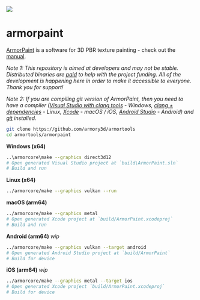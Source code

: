 ![](https://armorpaint.org/img/git.jpg)

armorpaint
==============

[ArmorPaint](https://armorpaint.org) is a software for 3D PBR texture painting - check out the [manual](https://armorpaint.org/manual).

*Note 1: This repository is aimed at developers and may not be stable. Distributed binaries are [paid](https://armorpaint.org/download) to help with the project funding. All of the development is happening here in order to make it accessible to everyone. Thank you for support!*

*Note 2: If you are compiling git version of ArmorPaint, then you need to have a compiler ([Visual Studio with clang tools](https://visualstudio.microsoft.com/downloads/) - Windows, [clang + dependencies](https://github.com/armory3d/armortools/wiki/Linux-Dependencies) - Linux, [Xcode](https://developer.apple.com/xcode/resources/) - macOS / iOS, [Android Studio](https://developer.android.com/studio) - Android) and [git](https://git-scm.com/downloads) installed.*

```bash
git clone https://github.com/armory3d/armortools
cd armortools/armorpaint
```

**Windows (x64)**
```bash
..\armorcore\make --graphics direct3d12
# Open generated Visual Studio project at `build\ArmorPaint.sln`
# Build and run
```

**Linux (x64)**
```bash
../armorcore/make --graphics vulkan --run
```

**macOS (arm64)**
```bash
../armorcore/make --graphics metal
# Open generated Xcode project at `build/ArmorPaint.xcodeproj`
# Build and run
```

**Android (arm64)** *wip*
```bash
../armorcore/make --graphics vulkan --target android
# Open generated Android Studio project at `build/ArmorPaint`
# Build for device
```

**iOS (arm64)** *wip*
```bash
../armorcore/make --graphics metal --target ios
# Open generated Xcode project `build/ArmorPaint.xcodeproj`
# Build for device
```
